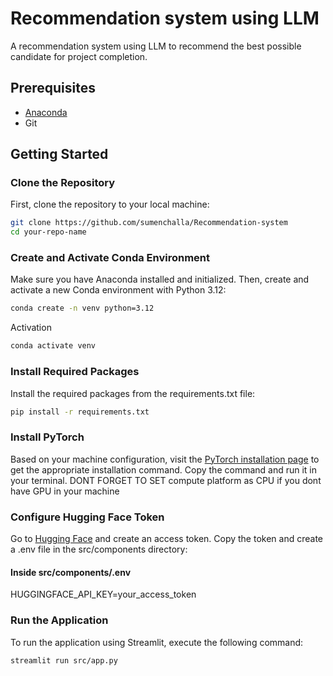 # Recommendation system using LLM

A recommendation system using LLM to recommend the best possible candidate for project completion.

## Prerequisites

- [Anaconda](https://www.anaconda.com/products/distribution)
- Git

## Getting Started

### Clone the Repository

First, clone the repository to your local machine:

```bash
git clone https://github.com/sumenchalla/Recommendation-system
cd your-repo-name
```

### Create and Activate Conda Environment
Make sure you have Anaconda installed and initialized. Then, create and activate a new Conda environment with Python 3.12:

```bash
conda create -n venv python=3.12
```
Activation
```bash
conda activate venv
```
### Install Required Packages
Install the required packages from the requirements.txt file:

```bash
pip install -r requirements.txt
```
### Install PyTorch
Based on your machine configuration, visit the [PyTorch installation page](https://pytorch.org/get-started/locally/) to get the appropriate installation command. Copy the command and run it in your terminal. DONT FORGET TO SET compute platform as CPU if you dont have GPU in your machine

### Configure Hugging Face Token
Go to [Hugging Face](https://huggingface.co/) and create an access token.
Copy the token and create a .env file in the src/components directory:
#### Inside src/components/.env
HUGGINGFACE_API_KEY=your_access_token


### Run the Application
To run the application using Streamlit, execute the following command:

```bash
streamlit run src/app.py
```


